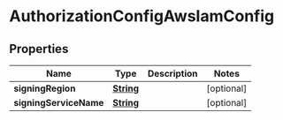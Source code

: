 

# AuthorizationConfigAwsIamConfig


## Properties

| Name | Type | Description | Notes |
|------------ | ------------- | ------------- | -------------|
|**signingRegion** | [**String**](String.md) |  |  [optional] |
|**signingServiceName** | [**String**](String.md) |  |  [optional] |



